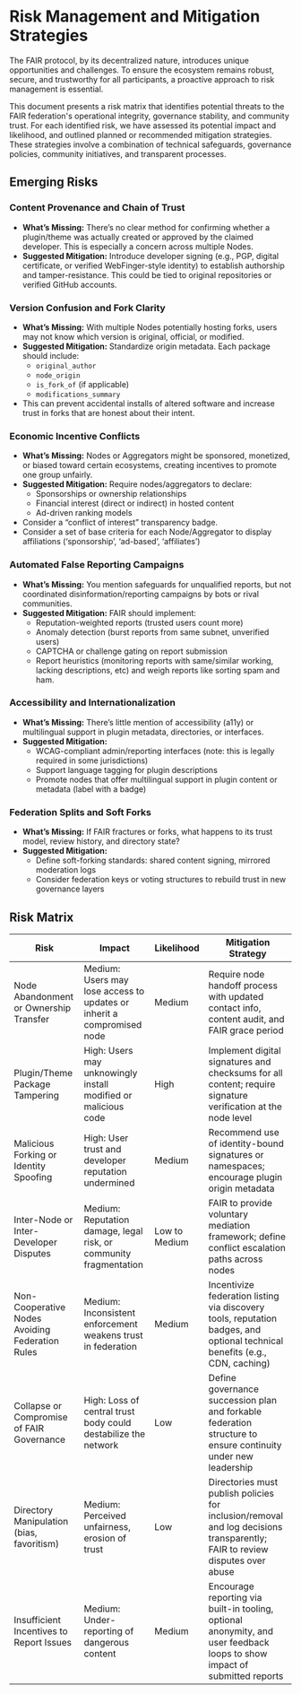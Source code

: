 # Risk Management and Mitigation Strategies

The FAIR protocol, by its decentralized nature, introduces unique opportunities and challenges. To ensure the ecosystem remains robust, secure, and trustworthy for all participants, a proactive approach to risk management is essential.

This document presents a risk matrix that identifies potential threats to the FAIR federation's operational integrity, governance stability, and community trust. For each identified risk, we have assessed its potential impact and likelihood, and outlined planned or recommended mitigation strategies. These strategies involve a combination of technical safeguards, governance policies, community initiatives, and transparent processes.

## Emerging Risks

### Content Provenance and Chain of Trust

* **What’s Missing:** There’s no clear method for confirming whether a plugin/theme was actually created or approved by the claimed developer. This is especially a concern across multiple Nodes.
* **Suggested Mitigation:** Introduce developer signing (e.g., PGP, digital certificate, or verified WebFinger-style identity) to establish authorship and tamper-resistance. This could be tied to original repositories or verified GitHub accounts.

### Version Confusion and Fork Clarity

* **What’s Missing:** With multiple Nodes potentially hosting forks, users may not know which version is original, official, or modified.
* **Suggested Mitigation:** Standardize origin metadata. Each package should include:
  * `original_author`
  * `node_origin`
  * `is_fork_of` (if applicable)
  * `modifications_summary`
* This can prevent accidental installs of altered software and increase trust in forks that are honest about their intent.

### Economic Incentive Conflicts

* **What’s Missing:** Nodes or Aggregators might be sponsored, monetized, or biased toward certain ecosystems, creating  incentives to promote one group unfairly.
* **Suggested Mitigation:** Require nodes/aggregators to declare:
  * Sponsorships or ownership relationships
  * Financial interest (direct or indirect) in hosted content
  * Ad-driven ranking models
* Consider a “conflict of interest” transparency badge.
* Consider a set of base criteria for each Node/Aggregator to display affiliations (‘sponsorship’, ‘ad-based’, ‘affiliates’)

### Automated False Reporting Campaigns

* **What’s Missing:** You mention safeguards for unqualified reports, but not coordinated disinformation/reporting campaigns by bots or rival communities.
* **Suggested Mitigation:** FAIR should implement:
  * Reputation-weighted reports (trusted users count more)
  * Anomaly detection (burst reports from same subnet, unverified users)
  * CAPTCHA or challenge gating on report submission
  * Report heuristics (monitoring reports with same/similar working, lacking descriptions, etc) and weigh reports like sorting spam and ham.

### Accessibility and Internationalization

* **What’s Missing:** There’s little mention of accessibility (a11y) or multilingual support in plugin metadata, directories, or interfaces.
* **Suggested Mitigation:**
  * WCAG-compliant admin/reporting interfaces (note: this is legally required in some jurisdictions)
  * Support language tagging for plugin descriptions
  * Promote nodes that offer multilingual support in plugin content or metadata (label with a badge)

### Federation Splits and Soft Forks

* **What’s Missing:** If FAIR fractures or forks, what happens to its trust model, review history, and directory state?
* **Suggested Mitigation:**
  * Define soft-forking standards: shared content signing, mirrored moderation logs
  * Consider federation keys or voting structures to rebuild trust in new governance layers

## Risk Matrix

| Risk                                         | Impact                                                                      | Likelihood   | Mitigation Strategy                                                                                                           |
|----------------------------------------------|-----------------------------------------------------------------------------|--------------|-------------------------------------------------------------------------------------------------------------------------------|
| Node Abandonment or Ownership Transfer       | Medium: Users may lose access to updates or inherit a compromised node        | Medium       | Require node handoff process with updated contact info, content audit, and FAIR grace period                                    |
| Plugin/Theme Package Tampering               | High: Users may unknowingly install modified or malicious code                | High         | Implement digital signatures and checksums for all content; require signature verification at the node level                      |
| Malicious Forking or Identity Spoofing       | High: User trust and developer reputation undermined                        | Medium       | Recommend use of identity-bound signatures or namespaces; encourage plugin origin metadata                                      |
| Inter-Node or Inter-Developer Disputes       | Medium: Reputation damage, legal risk, or community fragmentation             | Low to Medium| FAIR to provide voluntary mediation framework; define conflict escalation paths across nodes                                    |
| Non-Cooperative Nodes Avoiding Federation Rules | Medium: Inconsistent enforcement weakens trust in federation                   | Medium       | Incentivize federation listing via discovery tools, reputation badges, and optional technical benefits (e.g., CDN, caching)       |
| Collapse or Compromise of FAIR Governance    | High: Loss of central trust body could destabilize the network               | Low          | Define governance succession plan and forkable federation structure to ensure continuity under new leadership                   |
| Directory Manipulation (bias, favoritism)    | Medium: Perceived unfairness, erosion of trust                               | Low          | Directories must publish policies for inclusion/removal and log decisions transparently; FAIR to review disputes over abuse         |
| Insufficient Incentives to Report Issues     | Medium: Under-reporting of dangerous content                                  | Medium       | Encourage reporting via built-in tooling, optional anonymity, and user feedback loops to show impact of submitted reports         |
